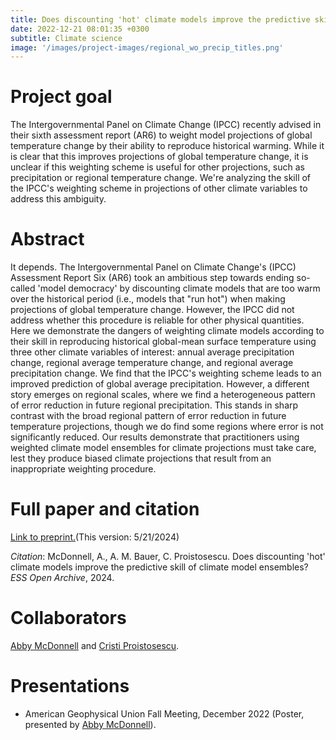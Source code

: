 ```yaml
---
title: Does discounting 'hot' climate models improve the predictive skill of climate model ensembles?
date: 2022-12-21 08:01:35 +0300
subtitle: Climate science
image: '/images/project-images/regional_wo_precip_titles.png'
---
```


# Project goal 
The Intergovernmental Panel on Climate Change (IPCC) recently advised in their sixth assessment report (AR6) to weight model projections of global temperature change by their ability to reproduce historical warming. While it is clear that this improves projections of global temperature change, it is unclear if this weighting scheme is useful for other projections, such as precipitation or regional temperature change. We're analyzing the skill of the IPCC's weighting scheme in projections of other climate variables to address this ambiguity.

# Abstract
It depends. The Intergovernmental Panel on Climate Change's (IPCC) Assessment Report Six (AR6) took an ambitious step towards ending so-called 'model democracy' by discounting climate models that are too warm over the historical period (i.e., models that "run hot") when making projections of global temperature change. However, the IPCC did not address whether this procedure is reliable for other physical quantities. Here we demonstrate the dangers of weighting climate models according to their skill in reproducing historical global-mean surface temperature using three other climate variables of interest: annual average precipitation change, regional average temperature change, and regional average precipitation change. We find that the IPCC's weighting scheme leads to an improved prediction of global average precipitation. However, a different story emerges on regional scales, where we find a heterogeneous pattern of error reduction in future regional precipitation. This stands in sharp contrast with the broad regional pattern of error reduction in future temperature projections, though we do find some regions where error is not significantly reduced. Our results demonstrate that practitioners using weighted climate model ensembles for climate projections must take care, lest they produce biased climate projections that result from an inappropriate weighting procedure.

# Full paper and citation
[Link to preprint.](https://essopenarchive.org/users/783710/articles/940865-does-discounting-hot-climate-models-improve-the-predictive-skill-of-climate-model-ensembles)(This version: 5/21/2024)

_Citation_: McDonnell, A., A. M. Bauer, C. Proistosescu. Does discounting 'hot' climate models improve the predictive skill of climate model ensembles? *ESS Open Archive*, 2024.

# Collaborators
[Abby McDonnell](https://cdds-at-uiuc.github.io/team/abby-mcdonnell/) and [Cristi Proistosescu](https://cdds-at-uiuc.github.io/team/cristi-proistosescu/).

# Presentations
- American Geophysical Union Fall Meeting, December 2022 (Poster, presented by [Abby McDonnell](https://cdds-at-uiuc.github.io/team/abby-mcdonnell/)).